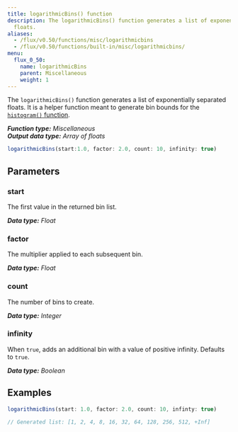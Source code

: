 ```yaml
---
title: logarithmicBins() function
description: The logarithmicBins() function generates a list of exponentially separated
  floats.
aliases:
  - /flux/v0.50/functions/misc/logarithmicbins
  - /flux/v0.50/functions/built-in/misc/logarithmicbins/
menu:
  flux_0_50:
    name: logarithmicBins
    parent: Miscellaneous
    weight: 1
---
```


The `logarithmicBins()` function generates a list of exponentially separated floats.
It is a helper function meant to generate bin bounds for the
[`histogram()` function](/flux/v0.50/stdlib/built-in/transformations/histogram).

_**Function type:** Miscellaneous_  
_**Output data type:** Array of floats_

```js
logarithmicBins(start:1.0, factor: 2.0, count: 10, infinity: true)
```

## Parameters

### start
The first value in the returned bin list.

_**Data type:** Float_

### factor
The multiplier applied to each subsequent bin.

_**Data type:** Float_

### count
The number of bins to create.

_**Data type:** Integer_

### infinity
When `true`, adds an additional bin with a value of positive infinity.
Defaults to `true`.

_**Data type:** Boolean_

## Examples
```js
logarithmicBins(start: 1.0, factor: 2.0, count: 10, infinty: true)

// Generated list: [1, 2, 4, 8, 16, 32, 64, 128, 256, 512, +Inf]
```
